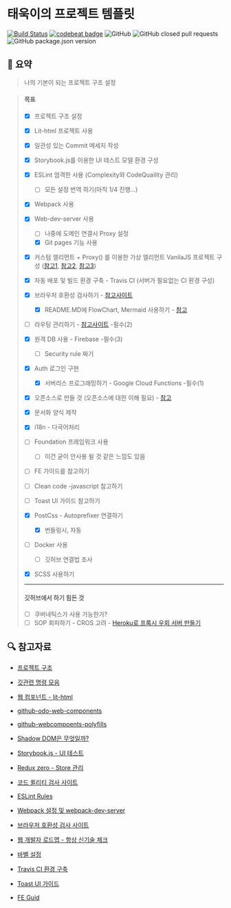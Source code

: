 # 태욱이의 프로젝트 템플릿

[![Build Status](https://travis-ci.org/taeuk-gang/taeuk-template.svg?branch=master)](https://travis-ci.org/taeuk-gang/taeuk-template) [![codebeat badge](https://codebeat.co/badges/fa88fd81-fc65-45a7-8618-d3314ef87c21)](https://codebeat.co/projects/github-com-taeuk-gang-my-project-master) ![GitHub](https://img.shields.io/github/license/taeuk-gang/taeuk-template.svg) ![GitHub closed pull requests](https://img.shields.io/github/issues-pr-closed/taeuk-gang/taeuk-template.svg) ![GitHub package.json version](https://img.shields.io/github/package-json/v/taeuk-gang/taeuk-template.svg)

## :memo: 요약
> 나의 기본이 되는 프로젝트 구조 설정

> #### 목표
>
> - [x] 프로젝트 구조 설정
> - [x] Lit-html 프로젝트 사용
> - [x] 일관성 있는 Commit 메세지 작성
> - [x] Storybook.js를 이용한 UI 테스트 모델 환경 구성
> - [x] ESLint 엄격한 사용 (Complexity와 CodeQuaility 관리) 
>
>   - [ ] 모든 설정 번역 하기(아직 1/4 진행...)
> - [x] Webpack 사용
> - [x] Web-dev-server 사용
>
>   - [ ] 나중에 도메인 연결시 Proxy 설정
>   - [x] Git pages 기능 사용
> - [x] 커스텀 엘리먼트 + Proxy() 를 이용한 가상 엘리먼트 VanilaJS 프로젝트 구성 ([참고1](https://dev-momo.tistory.com/entry/javascript-ES6-Proxy), [참고2](https://stackblitz.com/edit/2-way-bind-exapmle?file=index.js), [참고3](https://meetup.toast.com/posts/158))
> - [x] 자동 배포 및 빌드 환경 구축 - Travis CI (서버가 필요없는 CI 환경 구성)
> - [x] 브라우저 호환성 검사하기 - [참고사이트](https://caniuse.com/#feat=shadowdomv1)
>   - [x] README.MD에 FlowChart, Mermaid 사용하기 - [참고](https://baemincheon.tistory.com/29)
> - [ ] 라우팅 관리하기 - [참고사이트](https://poiemaweb.com/js-spa) -필수(2)
> - [x] 원격 DB 사용 - Firebase -필수(3)
>
>     - [ ] Security rule 짜기
> - [x] Auth 로그인 구현
>   - [x] 서버리스 프로그래밍하기 - Google Cloud Functions -필수(1)
> - [x] 오픈소스로 만들 것 (오픈소스에 대한 이해 필요) - [참고](https://janelia-flyem.github.io/licenses.html)
> - [x] 문서화 양식 제작
> - [x] i18n - 다국어처리
> - [ ] Foundation 프레임워크 사용
>     - [ ] 이건 굳이 안사용 될 것 같은 느낌도 있음
> - [ ] FE 가이드를 참고하기
> - [ ] Clean code -javascript 참고하기
> - [ ] Toast UI 가이드 참고하기
> - [x] PostCss - Autoprefixer 연결하기
>     - [x] 번들링시, 자동
> - [ ] Docker 사용
>     - [ ] 깃허브 연결법 조사
> - [x] SCSS 사용하기
>
> --------------------
>
> #### 깃허브에서 하기 힘든 것
>
>  - [ ] 쿠버네틱스가 사용 가능한가?
>   - [ ] SOP 회피하기 - CROS 고려 - [Heroku로 프록시 우회 서버 만들기](https://github.com/Rob--W/cors-anywhere)



## :mag: 참고자료

- [프로젝트 구조](https://joshua1988.github.io/web-development/vuejs/vue-structure/)
- [깃관련 명령 모음](https://github.com/mingrammer/git-tips/blob/master/README.md#%EC%B6%A9%EB%8F%8C%EB%90%9C-%EB%AA%A8%EB%93%A0-%ED%8C%8C%EC%9D%BC-%EB%82%98%EC%97%B4%ED%95%98%EA%B8%B0)
- [웹 컴포넌트 - lit-html](https://kyu.io/%EC%9B%B9-%EC%BB%B4%ED%8F%AC%EB%84%8C%ED%8A%B85%e2%80%8a-%e2%80%8alit-html%EB%A1%9C-%EB%A6%AC%EC%97%91%ED%8A%B8%EC%B2%98%EB%9F%BC-%EC%BD%94%EB%94%A9%ED%95%98%EA%B8%B0/)
- [github-odo-web-components](https://github.com/kyuwoo-choi/todo-web-components)
- [github-webcompoents-polyfills](https://github.com/webcomponents/polyfills/tree/master/packages/webcomponentsjs#how-to-use)

- [Shadow DOM은 무엇일까?](https://wit.nts-corp.com/2019/03/27/5552)

- [Storybook.js - UI 테스트](https://release-3-4--storybooks-polymer.netlify.com/?selectedKind=Welcome&selectedStory=Welcome&full=0&addons=1&stories=1&panelRight=0&addonPanel=storybook%2Fstories%2Fstories-panel)

- [Redux zero - Store 관리](https://github.com/redux-zero/redux-zero)

- [코드 퀼리티 검사 사이트](https://codebeat.co/projects/github-com-taeuk-gang-my-project-master)

- [ESLint Rules](https://eslint.org/docs/rules/)

- [Webpack 설정 및 webpack-dev-server](https://www.daleseo.com/webpack-development/)

- [브라우저 호환성 검사 사이트](https://caniuse.com/#feat=shadowdomv1)

- [웹 개발자 로드맵 - 항상 신기술 체크](https://github.com/devJang/developer-roadmap)

- [바벨 설정](https://babeljs.io/docs/en/babel-register)

- [Travis CI 환경 구축](https://d2.naver.com/helloworld/2564557)
- [Toast UI 가이드](https://ui.toast.com/weekly-pick/ko/)
- [FE Guid](https://ui.toast.com/fe-guide/ko/)

